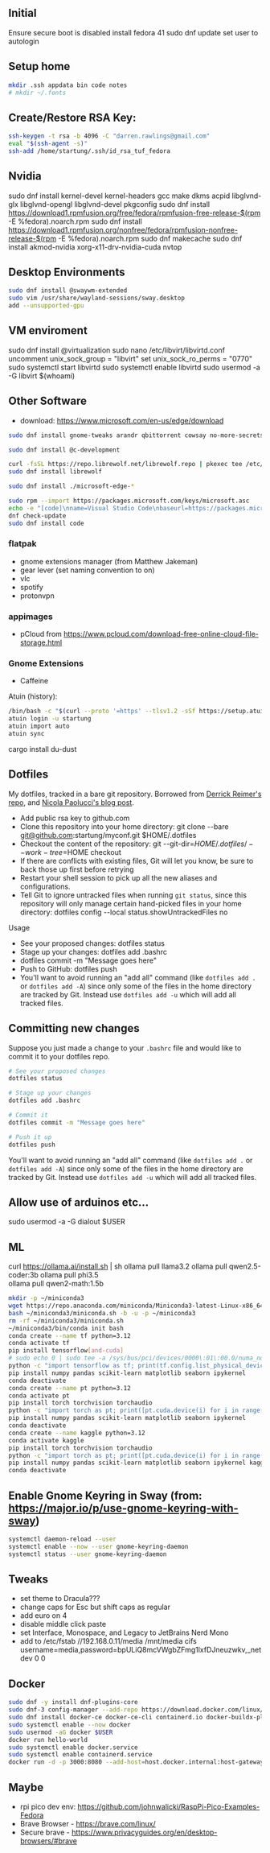 ## Initial

Ensure secure boot is disabled
install fedora 41
sudo dnf update
set user to autologin

## Setup home

```bash
mkdir .ssh appdata bin code notes
# mkdir ~/.fonts
```

## Create/Restore RSA Key:

```bash
ssh-keygen -t rsa -b 4096 -C "darren.rawlings@gmail.com"
eval "$(ssh-agent -s)"
ssh-add /home/startung/.ssh/id_rsa_tuf_fedora
```

## Nvidia

sudo dnf install kernel-devel kernel-headers gcc make dkms acpid libglvnd-glx libglvnd-opengl libglvnd-devel pkgconfig
sudo dnf install https://download1.rpmfusion.org/free/fedora/rpmfusion-free-release-$(rpm -E %fedora).noarch.rpm
sudo dnf install https://download1.rpmfusion.org/nonfree/fedora/rpmfusion-nonfree-release-$(rpm -E %fedora).noarch.rpm
sudo dnf makecache
sudo dnf install akmod-nvidia xorg-x11-drv-nvidia-cuda nvtop

## Desktop Environments

```bash
sudo dnf install @swaywm-extended
sudo vim /usr/share/wayland-sessions/sway.desktop
add --unsupported-gpu
```

## VM enviroment

sudo dnf install @virtualization
sudo nano /etc/libvirt/libvirtd.conf
uncomment unix_sock_group = "libvirt"
set unix_sock_ro_perms = "0770"
sudo systemctl start libvirtd
sudo systemctl enable libvirtd
sudo usermod -a -G libvirt $(whoami)

## Other Software

- download: https://www.microsoft.com/en-us/edge/download

```sh
sudo dnf install gnome-tweaks arandr qbittorrent cowsay no-more-secrets pulseaudio-utils yad gtk3-devel gtk-layer-shell-devel golang btop wireguard-tools j4-dmenu-desktop bemenu libedit-devel gimp corectrl libusb libusb-compat-0.1 libusb-compat-0.1-devel binwalk eza bat tldr fzf qdirstat flameshot mc calibre darktable polkit nwg-bar keepassxc vim-enhanced fuzzel alacritty trash

sudo dnf install @c-development

curl -fsSL https://repo.librewolf.net/librewolf.repo | pkexec tee /etc/yum.repos.d/librewolf.repo
sudo dnf install librewolf

sudo dnf install ./microsoft-edge-*

sudo rpm --import https://packages.microsoft.com/keys/microsoft.asc
echo -e "[code]\nname=Visual Studio Code\nbaseurl=https://packages.microsoft.com/yumrepos/vscode\nenabled=1\ngpgcheck=1\ngpgkey=https://packages.microsoft.com/keys/microsoft.asc" | sudo tee /etc/yum.repos.d/vscode.repo > /dev/null
dnf check-update
sudo dnf install code

```
### flatpak

- gnome extensions manager (from Matthew Jakeman)
- gear lever (set naming convention to on)
- vlc
- spotify
- protonvpn

### appimages

- pCloud from https://www.pcloud.com/download-free-online-cloud-file-storage.html

### Gnome Extensions

- Caffeine

Atuin (history):
```sh
/bin/bash -c "$(curl --proto '=https' --tlsv1.2 -sSf https://setup.atuin.sh)"
atuin login -u startung
atuin import auto
atuin sync
```

cargo install du-dust



## Dotfiles

My dotfiles, tracked in a bare git repository. Borrowed from [Derrick Reimer's repo](https://github.com/derrickreimer/dotfiles), and [Nicola Paolucci's blog post](https://developer.atlassian.com/blog/2016/02/best-way-to-store-dotfiles-git-bare-repo/).

- Add public rsa key to github.com
- Clone this repository into your home directory: git clone --bare git@github.com:startung/myconf.git $HOME/.dotfiles
- Checkout the content of the repository: git --git-dir=$HOME/.dotfiles/ --work-tree=$HOME checkout
- If there are conflicts with existing files, Git will let you know, be sure to back those up first before retrying
- Restart your shell session to pick up all the new aliases and configurations.
- Tell Git to ignore untracked files when running `git status`, since this repository will only manage certain hand-picked files in your home directory: dotfiles config --local status.showUntrackedFiles no

Usage

- See your proposed changes: dotfiles status
- Stage up your changes: dotfiles add .bashrc
- dotfiles commit -m "Message goes here"
- Push to GitHub: dotfiles push
- You'll want to avoid running an "add all" command (like `dotfiles add .` or `dotfiles add -A`) since only some of the files in the home directory are tracked by Git. Instead use `dotfiles add -u` which will add all tracked files.


## Committing new changes

Suppose you just made a change to your `.bashrc` file and would like to commit it
to your dotfiles repo.

```sh
# See your proposed changes
dotfiles status

# Stage up your changes
dotfiles add .bashrc

# Commit it
dotfiles commit -m "Message goes here"

# Push it up
dotfiles push
```

You'll want to avoid running an "add all" command (like `dotfiles add .` or `dotfiles add -A`) since only some of the files in the home directory are tracked by Git. Instead use `dotfiles add -u` which will add all tracked files.

## Allow use of arduinos etc...
sudo usermod -a -G dialout $USER

## ML

curl https://ollama.ai/install.sh | sh
ollama pull llama3.2
ollama pull qwen2.5-coder:3b
ollama pull phi3.5	
ollama pull qwen2-math:1.5b

```bash
mkdir -p ~/miniconda3
wget https://repo.anaconda.com/miniconda/Miniconda3-latest-Linux-x86_64.sh -O ~/miniconda3/miniconda.sh
bash ~/miniconda3/miniconda.sh -b -u -p ~/miniconda3
rm -rf ~/miniconda3/miniconda.sh
~/miniconda3/bin/conda init bash
conda create --name tf python=3.12
conda activate tf
pip install tensorflow[and-cuda]
# sudo echo 0 | sudo tee -a /sys/bus/pci/devices/0000\:01\:00.0/numa_node
python -c "import tensorflow as tf; print(tf.config.list_physical_devices())"
pip install numpy pandas scikit-learn matplotlib seaborn ipykernel
conda deactivate
conda create --name pt python=3.12
conda activate pt
pip install torch torchvision torchaudio
python -c "import torch as pt; print([pt.cuda.device(i) for i in range(pt.cuda.device_count())])"
pip install numpy pandas scikit-learn matplotlib seaborn ipykernel
conda deactivate
conda create --name kaggle python=3.12
conda activate kaggle
pip install torch torchvision torchaudio
python -c "import torch as pt; print([pt.cuda.device(i) for i in range(pt.cuda.device_count())])"
pip install numpy pandas scikit-learn matplotlib seaborn ipykernel kaggle
conda deactivate
```

## Enable Gnome Keyring in Sway (from: https://major.io/p/use-gnome-keyring-with-sway)

```sh
systemctl daemon-reload --user
systemctl enable --now --user gnome-keyring-daemon
systemctl status --user gnome-keyring-daemon
```

## Tweaks

- set theme to Dracula???
- change caps for Esc but shift caps as regular
- add euro on 4
- disable middle click paste
- set Interface, Monospace, and Legacy to JetBrains Nerd Mono
- add to /etc/fstab //192.168.0.11/media /mnt/media cifs username=media,password=bpULiQ8mcVWgbZFmg1lxfDJneuzwkv,_netdev 0  0

## Docker

```bash
sudo dnf -y install dnf-plugins-core
sudo dnf-3 config-manager --add-repo https://download.docker.com/linux/fedora/docker-ce.repo
sudo dnf install docker-ce docker-ce-cli containerd.io docker-buildx-plugin docker-compose-plugin
sudo systemctl enable --now docker
sudo usermod -aG docker $USER
docker run hello-world
sudo systemctl enable docker.service
sudo systemctl enable containerd.service
docker run -d -p 3000:8080 --add-host=host.docker.internal:host-gateway -v open-webui:/app/backend/data --name open-webui --restart always ghcr.io/open-webui/open-webui:main
```


## Maybe

- rpi pico dev env: https://github.com/johnwalicki/RaspPi-Pico-Examples-Fedora
- Brave Browser - https://brave.com/linux/
- Secure brave - https://www.privacyguides.org/en/desktop-browsers/#brave
